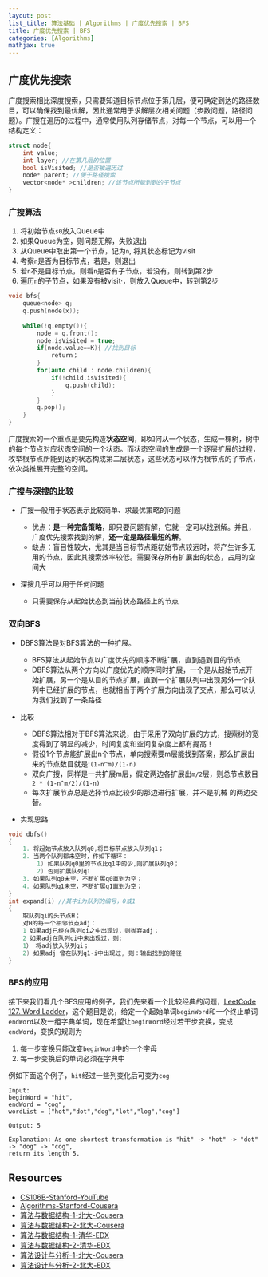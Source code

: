 ```yaml
---
layout: post
list_title: 算法基础 | Algorithms | 广度优先搜索 | BFS
title: 广度优先搜索 | BFS
categories: [Algorithms]
mathjax: true
---
```


## 广度优先搜索

广度搜索相比深度搜索，只需要知道目标节点位于第几层，便可确定到达的路径数目，可以确保找到最优解，因此通常用于求解层次相关问题（步数问题，路径问题）。广搜在遍历的过程中，通常使用队列存储节点，对每一个节点，可以用一个结构定义：

```cpp
struct node{
    int value;
    int layer; //在第几层的位置
    bool isVisited; //是否被遍历过
    node* parent; //便于路径搜索
    vector<node* >children; //该节点所能到到的子节点
}
```

### 广搜算法

1. 将初始节点`s0`放入Queue中
2. 如果Queue为空，则问题无解，失败退出
3. 从Queue中取出第一个节点，记为`n`, 将其状态标记为visit
4. 考察`n`是否为目标节点，若是，则退出
5. 若`n`不是目标节点，则看`n`是否有子节点，若没有，则转到第2步
6. 遍历`n`的子节点，如果没有被visit·，则放入Queue中，转到第2步

```cpp
void bfs{
    queue<node> q;
    q.push(node(x));
    
    while(!q.empty()){
        node = q.front();
        node.isVisited = true;
        if(node.value==K){ //找到目标
            return；
        }
        for(auto child : node.children){
            if(!child.isVisited){
                q.push(child);
            }
        }
        q.pop();
    }
}
```

广度搜索的一个重点是要先构造**状态空间**，即如何从一个状态，生成一棵树，树中的每个节点对应状态空间的一个状态。而状态空间的生成是一个逐层扩展的过程，枚举根节点所能到达的状态构成第二层状态，这些状态可以作为根节点的子节点，依次类推展开完整的空间。

### 广搜与深搜的比较

- 广搜一般用于状态表示比较简单、求最优策略的问题
    - 优点：**是一种完备策略**，即只要问题有解，它就一定可以找到解。并且，广度优先搜索找到的解，**还一定是路径最短的解**。
    - 缺点：盲目性较大，尤其是当目标节点距初始节点较远时，将产生许多无用的节点，因此其搜索效率较低。需要保存所有扩展出的状态，占用的空间大

- 深搜几乎可以用于任何问题
    - 只需要保存从起始状态到当前状态路径上的节点


### 双向BFS

- DBFS算法是对BFS算法的一种扩展。
    - BFS算法从起始节点以广度优先的顺序不断扩展，直到遇到目的节点
    - DBFS算法从两个方向以广度优先的顺序同时扩展，一个是从起始节点开始扩展，另一个是从目的节点扩展，直到一个扩展队列中出现另外一个队列中已经扩展的节点，也就相当于两个扩展方向出现了交点，那么可以认为我们找到了一条路径
- 比较
    - DBFS算法相对于BFS算法来说，由于采用了双向扩展的方式，搜索树的宽度得到了明显的减少，时间复度和空间复杂度上都有提高！
    - 假设1个节点能扩展出n个节点，单向搜索要m层能找到答案，那么扩展出来的节点数目就是:`(1-n^m)/(1-n)`
    - 双向广搜，同样是一共扩展m层，假定两边各扩展出`m/2`层，则总节点数目 `2 * (1-n^m/2)/(1-n)`
    - 每次扩展节点总是选择节点比较少的那边进行扩展，并不是机械
的两边交替。

- 实现思路

```cpp
void dbfs()
{
    1. 将起始节点放入队列q0,将目标节点放入队列q1；
    2. 当两个队列都未空时，作如下循环：
        1) 如果队列q0里的节点比q1中的少,则扩展队列q0；
        2) 否则扩展队列q1
    3. 如果队列q0未空，不断扩展q0直到为空；
    4. 如果队列q1未空，不断扩展q1直到为空；
}
int expand(i) //其中i为队列的编号，0或1
{
    取队列qi的头节点H；
    对H的每一个相邻节点adj：
    1 如果adj已经在队列qi之中出现过，则抛弃adj；
    2 如果adj在队列qi中未出现过，则:
    1） 将adj放入队列qi；
    2) 如果adj 曾在队列q1-i中出现过, 则：输出找到的路径
} 
```

### BFS的应用

接下来我们看几个BFS应用的例子，我们先来看一个比较经典的问题，[LeetCode 127. Word Ladder](https://leetcode.com/problems/word-ladder/description/)，这个题目是说，给定一个起始单词`beginWord`和一个终止单词`endWord`以及一组字典单词，现在希望让`beginWord`经过若干步变换，变成`endWord`，变换的规则为

1. 每一步变换只能改变`beginWord`中的一个字母
2. 每一步变换后的单词必须在字典中

例如下面这个例子，`hit`经过一些列变化后可变为`cog`

```shell
Input:
beginWord = "hit",
endWord = "cog",
wordList = ["hot","dot","dog","lot","log","cog"]

Output: 5

Explanation: As one shortest transformation is "hit" -> "hot" -> "dot" -> "dog" -> "cog",
return its length 5.
```





## Resources


- [CS106B-Stanford-YouTube](https://www.youtube.com/watch?v=NcZ2cu7gc-A&list=PLnfg8b9vdpLn9exZweTJx44CII1bYczuk)
- [Algorithms-Stanford-Cousera](https://www.coursera.org/learn/algorithms-divide-conquer/home/welcome)
- [算法与数据结构-1-北大-Cousera](https://www.coursera.org/learn/shuju-jiegou-suanfa/home/welcome)
- [算法与数据结构-2-北大-Cousera](https://www.coursera.org/learn/gaoji-shuju-jiegou/home/welcome)
- [算法与数据结构-1-清华-EDX](https://courses.edx.org/courses/course-v1:TsinghuaX+30240184.1x+3T2017/course/)
- [算法与数据结构-2-清华-EDX](https://courses.edx.org/courses/course-v1:PekingX+04833050X+1T2016/course/)
- [算法设计与分析-1-北大-Cousera](https://www.coursera.org/learn/algorithms/home/welcome)
- [算法设计与分析-2-北大-EDX](https://courses.edx.org/courses/course-v1:PekingX+04833050X+1T2016/course/)